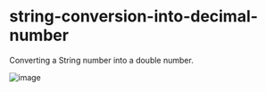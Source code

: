 # string-conversion-into-decimal-number
Converting a String number into a double number.

![image](https://user-images.githubusercontent.com/110761740/183393812-66e759ce-c7c0-4437-9847-4637daff101b.png)
